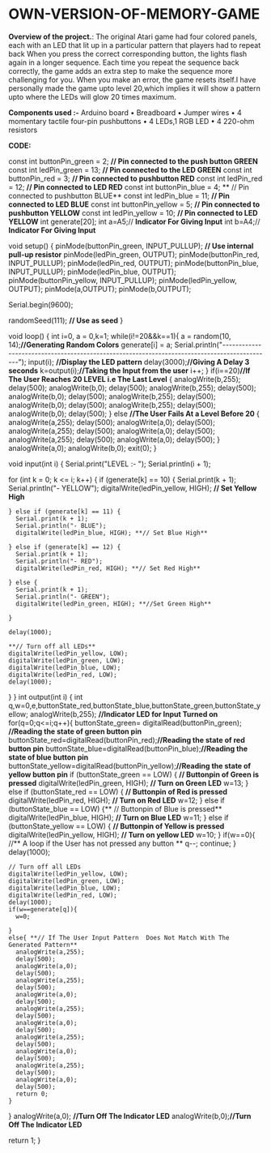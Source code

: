 # OWN-VERSION-OF-MEMORY-GAME
**Overview of the project.**:
The original Atari game had four colored panels, each with an LED that lit up in a particular pattern that players had to repeat back
When you press the correct corresponding button, the lights
flash again in a longer sequence. Each time you repeat the sequence
back correctly, the game adds an extra step to make the sequence
more challenging for you. When you make an error, the game resets
itself.I have personally made the game upto level 20,which implies it will show a pattern upto where the LEDs will glow 20 times maximum.

**Components used :-**
Arduino board
• Breadboard
• Jumper wires
• 4 momentary tactile four-pin
pushbuttons
• 4 LEDs,1 RGB LED
• 4 220-ohm resistors


**CODE:**

const int buttonPin_green = 2;  **// Pin connected to the push button GREEN**
const int ledPin_green = 13;    **// Pin connected to the LED GREEN**
const int buttonPin_red = 3;    **// Pin connected to pushbutton RED**
const int ledPin_red = 12;      **// Pin connected to LED RED**
const int buttonPin_blue = 4;  ** // Pin connected to pushbutton BLUE**
const int ledPin_blue = 11;     **// Pin connected to LED BLUE**
const int buttonPin_yellow = 5; **// Pin connected to pushbutton YELLOW**
const int ledPin_yellow = 10;   **// Pin connected to LED YELLOW**
int generate[20];
int a=A5;// **Indicator For Giving Input**
int b=A4;//  **Indicator For Giving Input**

void setup() {
  pinMode(buttonPin_green, INPUT_PULLUP);  **// Use internal pull-up resistor**
  pinMode(ledPin_green, OUTPUT);
  pinMode(buttonPin_red, INPUT_PULLUP); 
  pinMode(ledPin_red, OUTPUT);
  pinMode(buttonPin_blue, INPUT_PULLUP); 
  pinMode(ledPin_blue, OUTPUT);
  pinMode(buttonPin_yellow, INPUT_PULLUP); 
  pinMode(ledPin_yellow, OUTPUT);
 pinMode(a,OUTPUT);
pinMode(b,OUTPUT);
  
  Serial.begin(9600);
  
  

  randomSeed(111);      **// Use as seed**
}

void loop() {
  int i=0, a = 0,k=1;
  while(i!=20&&k==1){
    a = random(10, 14);**//Generating Random Colors**
    generate[i] = a;
    Serial.println("---------------------------------------------------------------------------------------------");
    input(i); **//Display the LED pattern**
    delay(3000);**//Giving A Delay 3 seconds**
    k=output(i);**//Taking the Input from the user**
    i++;
  }
  if(i==20)**//If The User  Reaches 20 LEVEL i.e The Last Level**
  {
    analogWrite(b,255);
    delay(500);
    analogWrite(b,0);
    delay(500);
    analogWrite(b,255);
    delay(500);
    analogWrite(b,0);
    delay(500);
    analogWrite(b,255);
    delay(500);
    analogWrite(b,0);
    delay(500);
   analogWrite(b,255);
    delay(500);
    analogWrite(b,0);
    delay(500);
  }
  else **//The User Fails At a Level Before 20**
  {
analogWrite(a,255);
      delay(500);
      analogWrite(a,0);
      delay(500);
      analogWrite(a,255);
      delay(500);
      analogWrite(a,0);
      delay(500);
      analogWrite(a,255);
      delay(500);
      analogWrite(a,0);
      delay(500);
      }
  analogWrite(a,0);
  analogWrite(b,0);
  exit(0);
}

void input(int i) {
  Serial.print("LEVEL :- ");
  Serial.println(i + 1);

      
  for (int k = 0; k <= i; k++) {
    if (generate[k] == 10) {
      Serial.print(k + 1);
      Serial.println("- YELLOW");
      digitalWrite(ledPin_yellow, HIGH); **// Set Yellow High**
     
    } else if (generate[k] == 11) {
      Serial.print(k + 1);
      Serial.println("- BLUE");
      digitalWrite(ledPin_blue, HIGH); **// Set Blue High**
      
    } else if (generate[k] == 12) {
      Serial.print(k + 1);
      Serial.println("- RED");
      digitalWrite(ledPin_red, HIGH); **// Set Red High**
     
    } else {
      Serial.print(k + 1);
      Serial.println("- GREEN");
      digitalWrite(ledPin_green, HIGH); **//Set Green High**
      
    }

    delay(1000);

    **// Turn off all LEDs**
    digitalWrite(ledPin_yellow, LOW);
    digitalWrite(ledPin_green, LOW);
    digitalWrite(ledPin_blue, LOW);
    digitalWrite(ledPin_red, LOW);
    delay(1000);
  }
}
int output(int i)
{
  int q,w=0,e,buttonState_red,buttonState_blue,buttonState_green,buttonState_yellow;
  analogWrite(b,255); **//Indicator LED for Input Turned on**
  for(q=0;q<=i;q++){
     buttonState_green= digitalRead(buttonPin_green); **//Reading the state of green button pin**
   buttonState_red=digitalRead(buttonPin_red);**//Reading the state of red button pin**
   buttonState_blue=digitalRead(buttonPin_blue);**//Reading the state of blue button pin**
   buttonState_yellow=digitalRead(buttonPin_yellow);**//Reading the state of yellow button pin**
   if (buttonState_green == LOW) { **// Buttonpin of Green is pressed**
    digitalWrite(ledPin_green, HIGH); **// Turn on Green LED**
    w=13;
  } 
  else if (buttonState_red == LOW) { **// Buttonpin of Red is pressed**
    digitalWrite(ledPin_red, HIGH); **// Turn on Red LED**
    w=12;
  }
  else if (buttonState_blue == LOW) {** // Buttonpin of Blue is pressed**
    digitalWrite(ledPin_blue, HIGH); **// Turn on Blue LED**
    w=11;
  } 
  else if (buttonState_yellow == LOW) { **// Buttonpin of Yellow  is pressed**
    digitalWrite(ledPin_yellow, HIGH); **// Turn on yellow LED**
    w=10;
    }
    if(w==0){ //** A loop if the User has not pressed any button **
      q--;
    continue;
    }
   delay(1000);

    // Turn off all LEDs
    digitalWrite(ledPin_yellow, LOW);
    digitalWrite(ledPin_green, LOW);
    digitalWrite(ledPin_blue, LOW);
    digitalWrite(ledPin_red, LOW);
    delay(1000);
    if(w==generate[q]){
      w=0;
    
    }
    else{ **// If The User Input Pattern  Does Not Match With The Generated Pattern**
      analogWrite(a,255);
      delay(500);
      analogWrite(a,0);
      delay(500);
      analogWrite(a,255);
      delay(500);
      analogWrite(a,0);
      delay(500);
      analogWrite(a,255);
      delay(500);
      analogWrite(a,0);
      delay(500);
      analogWrite(a,255);
      delay(500);
      analogWrite(a,0);
      delay(500);
      analogWrite(a,255);
      delay(500);
      analogWrite(a,0);
      delay(500);
      return 0;
    }

  }
  analogWrite(a,0); **//Turn Off The Indicator LED**
  analogWrite(b,0);**//Turn Off The Indicator LED**
      
  return 1;
}
